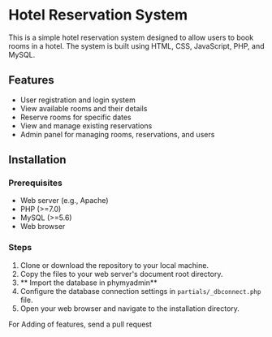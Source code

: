 # Hotel Reservation System

This is a simple hotel reservation system designed to allow users to book rooms in a hotel. The system is built using HTML, CSS, JavaScript, PHP, and MySQL.

## Features

- User registration and login system
- View available rooms and their details
- Reserve rooms for specific dates
- View and manage existing reservations
- Admin panel for managing rooms, reservations, and users

## Installation

### Prerequisites

- Web server (e.g., Apache)
- PHP (>=7.0)
- MySQL (>=5.6)
- Web browser

### Steps

1. Clone or download the repository to your local machine.
2. Copy the files to your web server's document root directory.
3. ** Import the database in phymyadmin**
4. Configure the database connection settings in `partials/_dbconnect.php` file.
5. Open your web browser and navigate to the installation directory.

For Adding of features, send a pull request
